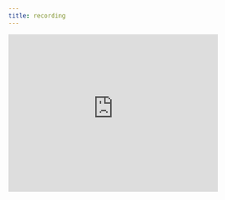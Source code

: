```yaml
---
title: recording
---
```


<iframe width="420" height="315" src="https://www.youtube.com/embed/tmukW5yKiT4" frameborder="0" allowfullscreen></iframe>